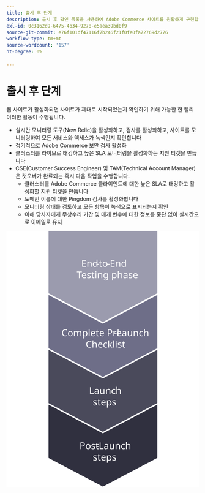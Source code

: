 ```yaml
---
title: 출시 후 단계
description: 출시 후 확인 목록을 사용하여 Adobe Commerce 사이트를 원활하게 구현할 수 있습니다.
exl-id: 0c3162d9-6475-4b34-9278-e5aea39bd0f9
source-git-commit: e76f101df47116f7b246f21f0fe0fa72769d2776
workflow-type: tm+mt
source-wordcount: '157'
ht-degree: 0%

---
```


# 출시 후 단계

웹 사이트가 활성화되면 사이트가 제대로 시작되었는지 확인하기 위해 가능한 한 빨리 이러한 활동이 수행됩니다.

- 실시간 모니터링 도구(New Relic)을 활성화하고, 검사를 활성화하고, 사이트를 모니터링하여 모든 서비스와 액세스가 녹색인지 확인합니다
- 정기적으로 Adobe Commerce 보안 검사 활성화
- 클러스터를 라이브로 태깅하고 높은 SLA 모니터링을 활성화하는 지원 티켓을 만듭니다
- CSE(Customer Success Engineer) 및 TAM(Technical Account Manager)은 컷오버가 완료되는 즉시 다음 작업을 수행합니다.
   - 클러스터를 Adobe Commerce 클라이언트에 대한 높은 SLA로 태깅하고 활성화할 지원 티켓을 만듭니다
   - 도메인 이름에 대한 Pingdom 검사를 활성화합니다
   - 모니터링 상태를 검토하고 모든 항목이 녹색으로 표시되는지 확인
   - 이해 당사자에게 무상수리 기간 및 매개 변수에 대한 정보를 중단 없이 실시간으로 이메일로 유지

![실행 프로세스의 4단계를 보여주는 다이어그램](../../assets/playbooks/launch-steps-4.svg)
